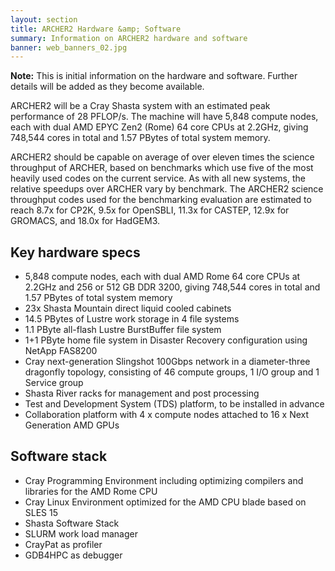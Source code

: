 ```yaml
---
layout: section
title: ARCHER2 Hardware &amp; Software
summary: Information on ARCHER2 hardware and software
banner: web_banners_02.jpg
---
```

**Note:** This is initial information on the hardware and software. Further details will 
be added as they become available.

ARCHER2 will be a Cray Shasta system with an estimated peak performance of 28 PFLOP/s. The machine will have 5,848 compute nodes, each with dual AMD EPYC Zen2 (Rome) 64 core CPUs at 2.2GHz, giving 748,544 cores in total and 1.57 PBytes of total system memory.

ARCHER2 should be capable on average of over eleven times the science throughput of ARCHER, based on benchmarks which use five of the most heavily used codes on the current service. As with all new systems, the relative speedups over ARCHER vary by benchmark. The ARCHER2 science throughput codes used for the benchmarking evaluation are estimated to reach 8.7x for CP2K, 9.5x for OpenSBLI, 11.3x for CASTEP, 12.9x for GROMACS, and 18.0x for HadGEM3.

## Key hardware specs
*	5,848 compute nodes, each with dual AMD Rome 64 core CPUs at 2.2GHz and 256 or 512 GB DDR 3200, giving 748,544 cores in total and 1.57 PBytes of total system memory
*	23x Shasta Mountain direct liquid cooled cabinets
*	14.5 PBytes of Lustre work storage in 4 file systems
*	1.1 PByte all-flash Lustre BurstBuffer file system
*	1+1 PByte home file system in Disaster Recovery configuration using NetApp FAS8200
*	Cray next-generation Slingshot 100Gbps network in a diameter-three dragonfly topology, consisting of 46 compute groups, 1 I/O group and 1 Service group
*	Shasta River racks for management and post processing
*	Test and Development System (TDS) platform, to be installed in advance
*	Collaboration platform with 4 x compute nodes attached to 16 x Next Generation AMD GPUs

## Software stack
*	Cray Programming Environment including optimizing compilers and libraries for the AMD Rome CPU
*	Cray Linux Environment optimized for the AMD CPU blade based on SLES 15
*	Shasta Software Stack
*	SLURM work load manager
*	CrayPat as profiler
*	GDB4HPC as debugger



